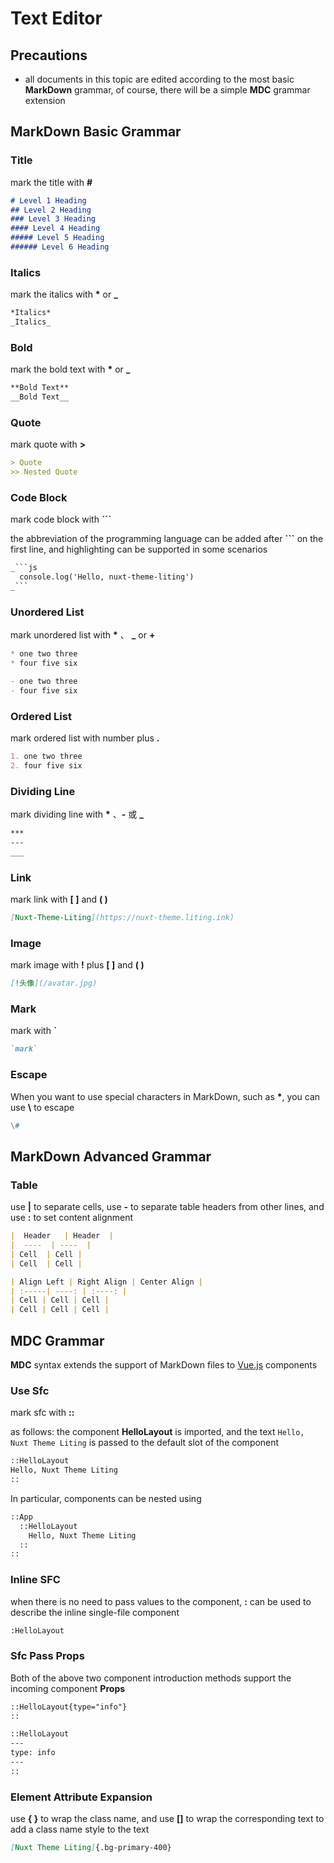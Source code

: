 #  Text Editor

## Precautions

- all documents in this topic are edited according to the most basic **MarkDown** grammar, of course, there will be a simple **MDC** grammar extension

## MarkDown Basic Grammar

### Title

mark the title with __#__

```md
# Level 1 Heading
## Level 2 Heading
### Level 3 Heading
#### Level 4 Heading
##### Level 5 Heading
###### Level 6 Heading
```

### Italics

mark the italics with **\*** or **\_**

```md
*Italics*
_Italics_
```

### Bold

mark the bold text with **\*** or **\_**

```md
**Bold Text**
__Bold Text__
```

### Quote

mark quote with **>**

```md
> Quote
>> Nested Quote
```

### Code Block

mark code block with **```**

the abbreviation of the programming language can be added after **```** on the first line, and highlighting can be supported in some scenarios

```md
_```js
  console.log('Hello, nuxt-theme-liting')
_```
```

### Unordered List
 
mark unordered list with **\*** 、 **\_** or **\+**

```md
* one two three
* four five six

- one two three
- four five six
```

### Ordered List

mark ordered list with number plus **.**

```md
1. one two three
2. four five six
```

### Dividing Line

mark dividing line with **\*** 、**\-** 或 **\_**

```md
***
---
___
```

### Link

mark link with **[ ]** and **( )**

```md
[Nuxt-Theme-Liting](https://nuxt-theme.liting.ink)
```

### Image

mark image with **!** plus **[ ]** and **( )**

```md
[!头像](/avatar.jpg)
```

### Mark

mark with **`**

```md
`mark`
```

### Escape

When you want to use special characters in MarkDown, such as **\***, you can use **\\** to escape

```md
\#
```

## MarkDown Advanced Grammar

### Table

use **|** to separate cells, use **-** to separate table headers from other lines, and use **:** to set content alignment

```md
|  Header   | Header  |
|  ----  | ----  |
| Cell  | Cell |
| Cell  | Cell |

| Align Left | Right Align | Center Align |
| :-----| ----: | :----: |
| Cell | Cell | Cell |
| Cell | Cell | Cell |
```

## MDC Grammar

**MDC** syntax extends the support of MarkDown files to [Vue.js](https://cn.vuejs.org/) components

### Use Sfc

mark sfc with **::**

as follows: the component **HelloLayout** is imported, and the text `Hello, Nuxt Theme Liting` is passed to the default slot of the component

```md
::HelloLayout
Hello, Nuxt Theme Liting
::
```

In particular, components can be nested using

```md
::App
  ::HelloLayout
    Hello, Nuxt Theme Liting
  ::
::
```

### Inline SFC

when there is no need to pass values to the component, **:** can be used to describe the inline single-file component

```md
:HelloLayout
```

### Sfc Pass Props

Both of the above two component introduction methods support the incoming component **Props**

```md
::HelloLayout{type="info"}
::

::HelloLayout
---
type: info
---
::
```

### Element Attribute Expansion

use **{ }** to wrap the class name, and use **[]** to wrap the corresponding text to add a class name style to the text

```md
[Nuxt Theme Liting]{.bg-primary-400}
```
